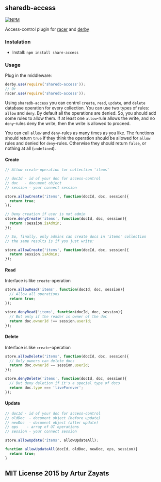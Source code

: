 ## sharedb-access
[![NPM](https://nodei.co/npm/sharedb-access.png?downloads=true)](https://nodei.co/npm/sharedb-access/)

Access-control plugin for [racer](https://github.com/derbyjs/racer) and [derby](https://github.com/derbyjs/derby)

### Instalation

- Install: `npm install share-access`

### Usage

Plug in the middleware:

```js
derby.use(require('sharedb-access'));
// Or
racer.use(require('sharedb-access'));
```

Using `sharedb-access` you can control `create`, `read`, `update`, and `delete` 
database operation for every collection. You can use two types of rules: 
`allow` and `deny`. By default all the operations are denied. So, you should
add some rules to allow them. If at least one `allow`-rule allows the write, and
no `deny`-rules deny the write, then the write is allowed to proceed. 

You can call `allow` and `deny`-rules as many times as you like. The functions 
should return `true` if they think the operation should be allowed for `allow` 
rules and denied for `deny`-rules. Otherwise they should return `false`, or 
nothing at all (`undefined`).

#### Create

```js
// Allow create-operation for collection 'items'

// docId - id of your doc for access-control
// doc   - document object
// session - your connect session

store.allowCreate('items', function(docId, doc, session){
  return true;
});

// Deny creation if user is not admin
store.denyCreate('items', function(docId, doc, session){
  return !session.isAdmin;
});

// So, finally, only admins can create docs in 'items' collection
// the same results is if you just write:

store.allowCreate('items', function(docId, doc, session){
  return session.isAdmin;
});
```
#### Read

Interface is like `create`-operation
```js
store.allowRead('items', function(docId, doc, session){
  // Allow all operations
  return true;
});

store.denyRead('items', function(docId, doc, session){
  // But only if the reader is owner of the doc
  return doc.ownerId !== session.userId;
});
```

#### Delete

Interface is like `create`-operation

```js
store.allowDelete('items', function(docId, doc, session){
  // Only owners can delete docs
  return doc.ownerId == session.userId;
});

store.denyDelete('items', function(docId, doc, session){
  // But deny deletion if it's a special type of docs
  return doc.type === 'liveForever';
});
```

#### Update

```js
// docId - id of your doc for access-control
// oldDoc  - document object (before update)
// newDoc  - document object (after update)
// ops    - array of OT operations
// session - your connect session

store.allowUpdate('items', allowUpdateAll);

function allowUpdateAll(docId, oldDoc, newDoc, ops, session){
  return true;
}
```

## MIT License 2015 by Artur Zayats
